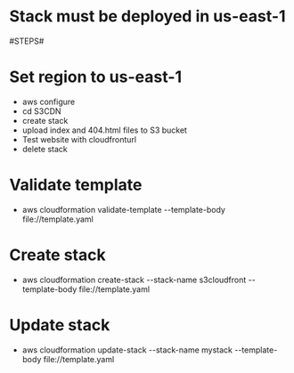
# Stack must be deployed in us-east-1
#STEPS#
# Set region to us-east-1
- aws configure
- cd S3CDN
- create stack
- upload index and 404.html files to S3 bucket
- Test website with cloudfronturl
- delete stack

# Validate template
- aws cloudformation validate-template --template-body file://template.yaml
# Create stack
- aws cloudformation create-stack --stack-name s3cloudfront --template-body file://template.yaml
# Update stack
- aws cloudformation update-stack --stack-name mystack --template-body file://template.yaml



